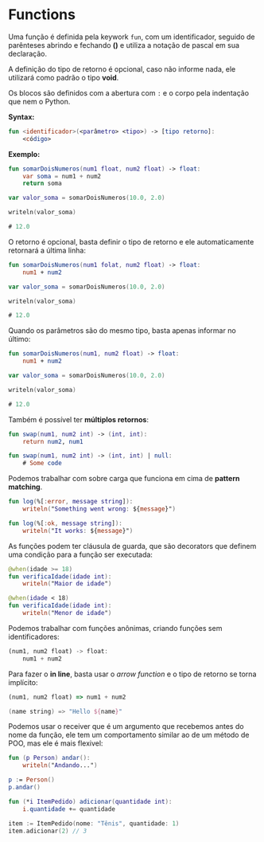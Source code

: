 # Functions

Uma função é definida pela keywork `fun`, com um identificador, seguido de parênteses abrindo e fechando **()** e utiliza a notação de pascal em sua declaração.

A definição do tipo de retorno é opcional, caso não informe nada, ele utilizará como padrão o tipo **void**.

Os blocos são definidos com a abertura com `:` e o corpo pela indentação que nem o Python.

**Syntax:**

```kotlin
fun <identificador>(<parâmetro> <tipo>) -> [tipo retorno]:
    <código>
```

**Exemplo:**

```kotlin
fun somarDoisNumeros(num1 float, num2 float) -> float:
    var soma = num1 + num2
    return soma

var valor_soma = somarDoisNumeros(10.0, 2.0)

writeln(valor_soma)

# 12.0
```



O retorno é opcional, basta definir o tipo de retorno e ele automaticamente retornará a última linha:

```kotlin
fun somarDoisNumeros(num1 folat, num2 float) -> float:
    num1 + num2

var valor_soma = somarDoisNumeros(10.0, 2.0)

writeln(valor_soma)

# 12.0
```



Quando os parâmetros são do mesmo tipo, basta apenas informar no último:

```kotlin
fun somarDoisNumeros(num1, num2 float) -> float:
    num1 + num2

var valor_soma = somarDoisNumeros(10.0, 2.0)

writeln(valor_soma)

# 12.0
```



Também é possível ter **múltiplos retornos**:

```kotlin
fun swap(num1, num2 int) -> (int, int):
    return num2, num1
```

```kotlin
fun swap(num1, num2 int) -> (int, int) | null:
    # Some code
```



Podemos trabalhar com sobre carga que funciona em cima de **pattern matching**.

```kotlin
fun log(%[:error, message string]):
    writeln("Something went wrong: ${message}")

fun log(%[:ok, message string]):
    writeln("It works: ${message}")
```



As funções podem ter cláusula de guarda, que são decorators que definem uma condição para a função ser executada:

```kotlin
@when(idade >= 18)
fun verificaIdade(idade int):
    writeln("Maior de idade")

@when(idade < 18)
fun verificaIdade(idade int):
    writeln("Menor de idade")
```



Podemos trabalhar com funções anônimas, criando funções sem identificadores:

```typescript
(num1, num2 float) -> float:
    num1 + num2
```



Para fazer o **in line**, basta usar o _arrow function_ e o tipo de retorno se torna implícito:

```typescript
(num1, num2 float) => num1 + num2
```

```kotlin
(name string) => "Hello ${name}"
```



Podemos usar o receiver que é um argumento que recebemos antes do nome da função, ele tem um comportamento similar ao de um método de POO, mas ele é mais flexivel:

```kotlin
fun (p Person) andar():
    writeln("Andando...")

p := Person()
p.andar()
```

```kotlin
fun (*i ItemPedido) adicionar(quantidade int):
    i.quantidade += quantidade

item := ItemPedido(nome: "Tênis", quantidade: 1)
item.adicionar(2) // 3
```
